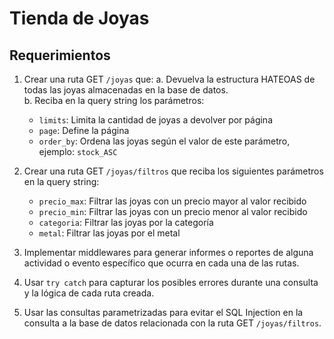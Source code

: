 # Tienda de Joyas

## Requerimientos

1. Crear una ruta GET `/joyas` que:
   a. Devuelva la estructura HATEOAS de todas las joyas almacenadas en la base de datos.  
   b. Reciba en la query string los parámetros:
   - `limits`: Limita la cantidad de joyas a devolver por página  
   - `page`: Define la página  
   - `order_by`: Ordena las joyas según el valor de este parámetro, ejemplo: `stock_ASC`  

2. Crear una ruta GET `/joyas/filtros` que reciba los siguientes parámetros en la query string:
   - `precio_max`: Filtrar las joyas con un precio mayor al valor recibido  
   - `precio_min`: Filtrar las joyas con un precio menor al valor recibido  
   - `categoria`: Filtrar las joyas por la categoría  
   - `metal`: Filtrar las joyas por el metal  

3. Implementar middlewares para generar informes o reportes de alguna actividad o evento específico que ocurra en cada una de las rutas.

4. Usar `try catch` para capturar los posibles errores durante una consulta y la lógica de cada ruta creada.  

5. Usar las consultas parametrizadas para evitar el SQL Injection en la consulta a la base de datos relacionada con la ruta GET `/joyas/filtros`.
